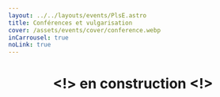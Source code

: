 ```yaml
---
layout: ../../layouts/events/PlsE.astro
title: Conférences et vulgarisation
cover: /assets/events/cover/conference.webp
inCarrousel: true
noLink: true
---
```

<center>

# <!> en construction <!>

</center>
